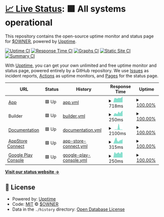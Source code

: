 # [📈 Live Status](https://up.buildnatively.com): <!--live status--> **🟩 All systems operational**

This repository contains the open-source uptime monitor and status page for [$OWNER](https://up.buildnatively.com), powered by [Upptime](https://github.com/upptime/upptime).

[![Uptime CI](https://github.com/$OWNER/$REPO/workflows/Uptime%20CI/badge.svg)](https://github.com/$OWNER/$REPO/actions?query=workflow%3A%22Uptime+CI%22)
[![Response Time CI](https://github.com/$OWNER/$REPO/workflows/Response%20Time%20CI/badge.svg)](https://github.com/$OWNER/$REPO/actions?query=workflow%3A%22Response+Time+CI%22)
[![Graphs CI](https://github.com/$OWNER/$REPO/workflows/Graphs%20CI/badge.svg)](https://github.com/$OWNER/$REPO/actions?query=workflow%3A%22Graphs+CI%22)
[![Static Site CI](https://github.com/$OWNER/$REPO/workflows/Static%20Site%20CI/badge.svg)](https://github.com/$OWNER/$REPO/actions?query=workflow%3A%22Static+Site+CI%22)
[![Summary CI](https://github.com/$OWNER/$REPO/workflows/Summary%20CI/badge.svg)](https://github.com/$OWNER/$REPO/actions?query=workflow%3A%22Summary+CI%22)

With [Upptime](https://upptime.js.org), you can get your own unlimited and free uptime monitor and status page, powered entirely by a GitHub repository. We use [Issues](https://github.com/$OWNER/$REPO/issues) as incident reports, [Actions](https://github.com/$OWNER/$REPO/actions) as uptime monitors, and [Pages](https://up.buildnatively.com) for the status page.

<!--start: status pages-->
<!-- This summary is generated by Upptime (https://github.com/upptime/upptime) -->
<!-- Do not edit this manually, your changes will be overwritten -->
<!-- prettier-ignore -->
| URL | Status | History | Response Time | Uptime |
| --- | ------ | ------- | ------------- | ------ |
| <img alt="" src="https://icons.duckduckgo.com/ip3/app.buildnatively.com.ico" height="13"> [App](https://app.buildnatively.com/) | 🟩 Up | [app.yml](https://github.com/No-Code-No-Problem/natively-up/commits/HEAD/history/app.yml) | <details><summary><img alt="Response time graph" src="./graphs/app/response-time-week.png" height="20"> 718ms</summary><br><a href="https://up.buildnatively.com/history/app"><img alt="Response time 942" src="https://img.shields.io/endpoint?url=https%3A%2F%2Fraw.githubusercontent.com%2FNo-Code-No-Problem%2Fnatively-up%2FHEAD%2Fapi%2Fapp%2Fresponse-time.json"></a><br><a href="https://up.buildnatively.com/history/app"><img alt="24-hour response time 661" src="https://img.shields.io/endpoint?url=https%3A%2F%2Fraw.githubusercontent.com%2FNo-Code-No-Problem%2Fnatively-up%2FHEAD%2Fapi%2Fapp%2Fresponse-time-day.json"></a><br><a href="https://up.buildnatively.com/history/app"><img alt="7-day response time 718" src="https://img.shields.io/endpoint?url=https%3A%2F%2Fraw.githubusercontent.com%2FNo-Code-No-Problem%2Fnatively-up%2FHEAD%2Fapi%2Fapp%2Fresponse-time-week.json"></a><br><a href="https://up.buildnatively.com/history/app"><img alt="30-day response time 664" src="https://img.shields.io/endpoint?url=https%3A%2F%2Fraw.githubusercontent.com%2FNo-Code-No-Problem%2Fnatively-up%2FHEAD%2Fapi%2Fapp%2Fresponse-time-month.json"></a><br><a href="https://up.buildnatively.com/history/app"><img alt="1-year response time 942" src="https://img.shields.io/endpoint?url=https%3A%2F%2Fraw.githubusercontent.com%2FNo-Code-No-Problem%2Fnatively-up%2FHEAD%2Fapi%2Fapp%2Fresponse-time-year.json"></a></details> | <details><summary><a href="https://up.buildnatively.com/history/app">100.00%</a></summary><a href="https://up.buildnatively.com/history/app"><img alt="All-time uptime 100.00%" src="https://img.shields.io/endpoint?url=https%3A%2F%2Fraw.githubusercontent.com%2FNo-Code-No-Problem%2Fnatively-up%2FHEAD%2Fapi%2Fapp%2Fuptime.json"></a><br><a href="https://up.buildnatively.com/history/app"><img alt="24-hour uptime 100.00%" src="https://img.shields.io/endpoint?url=https%3A%2F%2Fraw.githubusercontent.com%2FNo-Code-No-Problem%2Fnatively-up%2FHEAD%2Fapi%2Fapp%2Fuptime-day.json"></a><br><a href="https://up.buildnatively.com/history/app"><img alt="7-day uptime 100.00%" src="https://img.shields.io/endpoint?url=https%3A%2F%2Fraw.githubusercontent.com%2FNo-Code-No-Problem%2Fnatively-up%2FHEAD%2Fapi%2Fapp%2Fuptime-week.json"></a><br><a href="https://up.buildnatively.com/history/app"><img alt="30-day uptime 100.00%" src="https://img.shields.io/endpoint?url=https%3A%2F%2Fraw.githubusercontent.com%2FNo-Code-No-Problem%2Fnatively-up%2FHEAD%2Fapi%2Fapp%2Fuptime-month.json"></a><br><a href="https://up.buildnatively.com/history/app"><img alt="1-year uptime 100.00%" src="https://img.shields.io/endpoint?url=https%3A%2F%2Fraw.githubusercontent.com%2FNo-Code-No-Problem%2Fnatively-up%2FHEAD%2Fapi%2Fapp%2Fuptime-year.json"></a></details>
| <img alt="" src="https://icons.duckduckgo.com/ip3/null.ico" height="13"> Builder | 🟩 Up | [builder.yml](https://github.com/No-Code-No-Problem/natively-up/commits/HEAD/history/builder.yml) | <details><summary><img alt="Response time graph" src="./graphs/builder/response-time-week.png" height="20"> 250ms</summary><br><a href="https://up.buildnatively.com/history/builder"><img alt="Response time 237" src="https://img.shields.io/endpoint?url=https%3A%2F%2Fraw.githubusercontent.com%2FNo-Code-No-Problem%2Fnatively-up%2FHEAD%2Fapi%2Fbuilder%2Fresponse-time.json"></a><br><a href="https://up.buildnatively.com/history/builder"><img alt="24-hour response time 342" src="https://img.shields.io/endpoint?url=https%3A%2F%2Fraw.githubusercontent.com%2FNo-Code-No-Problem%2Fnatively-up%2FHEAD%2Fapi%2Fbuilder%2Fresponse-time-day.json"></a><br><a href="https://up.buildnatively.com/history/builder"><img alt="7-day response time 250" src="https://img.shields.io/endpoint?url=https%3A%2F%2Fraw.githubusercontent.com%2FNo-Code-No-Problem%2Fnatively-up%2FHEAD%2Fapi%2Fbuilder%2Fresponse-time-week.json"></a><br><a href="https://up.buildnatively.com/history/builder"><img alt="30-day response time 245" src="https://img.shields.io/endpoint?url=https%3A%2F%2Fraw.githubusercontent.com%2FNo-Code-No-Problem%2Fnatively-up%2FHEAD%2Fapi%2Fbuilder%2Fresponse-time-month.json"></a><br><a href="https://up.buildnatively.com/history/builder"><img alt="1-year response time 237" src="https://img.shields.io/endpoint?url=https%3A%2F%2Fraw.githubusercontent.com%2FNo-Code-No-Problem%2Fnatively-up%2FHEAD%2Fapi%2Fbuilder%2Fresponse-time-year.json"></a></details> | <details><summary><a href="https://up.buildnatively.com/history/builder">100.00%</a></summary><a href="https://up.buildnatively.com/history/builder"><img alt="All-time uptime 100.00%" src="https://img.shields.io/endpoint?url=https%3A%2F%2Fraw.githubusercontent.com%2FNo-Code-No-Problem%2Fnatively-up%2FHEAD%2Fapi%2Fbuilder%2Fuptime.json"></a><br><a href="https://up.buildnatively.com/history/builder"><img alt="24-hour uptime 100.00%" src="https://img.shields.io/endpoint?url=https%3A%2F%2Fraw.githubusercontent.com%2FNo-Code-No-Problem%2Fnatively-up%2FHEAD%2Fapi%2Fbuilder%2Fuptime-day.json"></a><br><a href="https://up.buildnatively.com/history/builder"><img alt="7-day uptime 100.00%" src="https://img.shields.io/endpoint?url=https%3A%2F%2Fraw.githubusercontent.com%2FNo-Code-No-Problem%2Fnatively-up%2FHEAD%2Fapi%2Fbuilder%2Fuptime-week.json"></a><br><a href="https://up.buildnatively.com/history/builder"><img alt="30-day uptime 100.00%" src="https://img.shields.io/endpoint?url=https%3A%2F%2Fraw.githubusercontent.com%2FNo-Code-No-Problem%2Fnatively-up%2FHEAD%2Fapi%2Fbuilder%2Fuptime-month.json"></a><br><a href="https://up.buildnatively.com/history/builder"><img alt="1-year uptime 100.00%" src="https://img.shields.io/endpoint?url=https%3A%2F%2Fraw.githubusercontent.com%2FNo-Code-No-Problem%2Fnatively-up%2FHEAD%2Fapi%2Fbuilder%2Fuptime-year.json"></a></details>
| <img alt="" src="https://icons.duckduckgo.com/ip3/docs.buildnatively.com.ico" height="13"> [Documentation](https://docs.buildnatively.com) | 🟩 Up | [documentation.yml](https://github.com/No-Code-No-Problem/natively-up/commits/HEAD/history/documentation.yml) | <details><summary><img alt="Response time graph" src="./graphs/documentation/response-time-week.png" height="20"> 2100ms</summary><br><a href="https://up.buildnatively.com/history/documentation"><img alt="Response time 676" src="https://img.shields.io/endpoint?url=https%3A%2F%2Fraw.githubusercontent.com%2FNo-Code-No-Problem%2Fnatively-up%2FHEAD%2Fapi%2Fdocumentation%2Fresponse-time.json"></a><br><a href="https://up.buildnatively.com/history/documentation"><img alt="24-hour response time 163" src="https://img.shields.io/endpoint?url=https%3A%2F%2Fraw.githubusercontent.com%2FNo-Code-No-Problem%2Fnatively-up%2FHEAD%2Fapi%2Fdocumentation%2Fresponse-time-day.json"></a><br><a href="https://up.buildnatively.com/history/documentation"><img alt="7-day response time 2100" src="https://img.shields.io/endpoint?url=https%3A%2F%2Fraw.githubusercontent.com%2FNo-Code-No-Problem%2Fnatively-up%2FHEAD%2Fapi%2Fdocumentation%2Fresponse-time-week.json"></a><br><a href="https://up.buildnatively.com/history/documentation"><img alt="30-day response time 952" src="https://img.shields.io/endpoint?url=https%3A%2F%2Fraw.githubusercontent.com%2FNo-Code-No-Problem%2Fnatively-up%2FHEAD%2Fapi%2Fdocumentation%2Fresponse-time-month.json"></a><br><a href="https://up.buildnatively.com/history/documentation"><img alt="1-year response time 676" src="https://img.shields.io/endpoint?url=https%3A%2F%2Fraw.githubusercontent.com%2FNo-Code-No-Problem%2Fnatively-up%2FHEAD%2Fapi%2Fdocumentation%2Fresponse-time-year.json"></a></details> | <details><summary><a href="https://up.buildnatively.com/history/documentation">100.00%</a></summary><a href="https://up.buildnatively.com/history/documentation"><img alt="All-time uptime 100.00%" src="https://img.shields.io/endpoint?url=https%3A%2F%2Fraw.githubusercontent.com%2FNo-Code-No-Problem%2Fnatively-up%2FHEAD%2Fapi%2Fdocumentation%2Fuptime.json"></a><br><a href="https://up.buildnatively.com/history/documentation"><img alt="24-hour uptime 100.00%" src="https://img.shields.io/endpoint?url=https%3A%2F%2Fraw.githubusercontent.com%2FNo-Code-No-Problem%2Fnatively-up%2FHEAD%2Fapi%2Fdocumentation%2Fuptime-day.json"></a><br><a href="https://up.buildnatively.com/history/documentation"><img alt="7-day uptime 100.00%" src="https://img.shields.io/endpoint?url=https%3A%2F%2Fraw.githubusercontent.com%2FNo-Code-No-Problem%2Fnatively-up%2FHEAD%2Fapi%2Fdocumentation%2Fuptime-week.json"></a><br><a href="https://up.buildnatively.com/history/documentation"><img alt="30-day uptime 100.00%" src="https://img.shields.io/endpoint?url=https%3A%2F%2Fraw.githubusercontent.com%2FNo-Code-No-Problem%2Fnatively-up%2FHEAD%2Fapi%2Fdocumentation%2Fuptime-month.json"></a><br><a href="https://up.buildnatively.com/history/documentation"><img alt="1-year uptime 100.00%" src="https://img.shields.io/endpoint?url=https%3A%2F%2Fraw.githubusercontent.com%2FNo-Code-No-Problem%2Fnatively-up%2FHEAD%2Fapi%2Fdocumentation%2Fuptime-year.json"></a></details>
| <img alt="" src="https://icons.duckduckgo.com/ip3/appstoreconnect.apple.com.ico" height="13"> [AppStore Connect](https://appstoreconnect.apple.com/) | 🟩 Up | [app-store-connect.yml](https://github.com/No-Code-No-Problem/natively-up/commits/HEAD/history/app-store-connect.yml) | <details><summary><img alt="Response time graph" src="./graphs/app-store-connect/response-time-week.png" height="20"> 315ms</summary><br><a href="https://up.buildnatively.com/history/app-store-connect"><img alt="Response time 263" src="https://img.shields.io/endpoint?url=https%3A%2F%2Fraw.githubusercontent.com%2FNo-Code-No-Problem%2Fnatively-up%2FHEAD%2Fapi%2Fapp-store-connect%2Fresponse-time.json"></a><br><a href="https://up.buildnatively.com/history/app-store-connect"><img alt="24-hour response time 121" src="https://img.shields.io/endpoint?url=https%3A%2F%2Fraw.githubusercontent.com%2FNo-Code-No-Problem%2Fnatively-up%2FHEAD%2Fapi%2Fapp-store-connect%2Fresponse-time-day.json"></a><br><a href="https://up.buildnatively.com/history/app-store-connect"><img alt="7-day response time 315" src="https://img.shields.io/endpoint?url=https%3A%2F%2Fraw.githubusercontent.com%2FNo-Code-No-Problem%2Fnatively-up%2FHEAD%2Fapi%2Fapp-store-connect%2Fresponse-time-week.json"></a><br><a href="https://up.buildnatively.com/history/app-store-connect"><img alt="30-day response time 254" src="https://img.shields.io/endpoint?url=https%3A%2F%2Fraw.githubusercontent.com%2FNo-Code-No-Problem%2Fnatively-up%2FHEAD%2Fapi%2Fapp-store-connect%2Fresponse-time-month.json"></a><br><a href="https://up.buildnatively.com/history/app-store-connect"><img alt="1-year response time 263" src="https://img.shields.io/endpoint?url=https%3A%2F%2Fraw.githubusercontent.com%2FNo-Code-No-Problem%2Fnatively-up%2FHEAD%2Fapi%2Fapp-store-connect%2Fresponse-time-year.json"></a></details> | <details><summary><a href="https://up.buildnatively.com/history/app-store-connect">100.00%</a></summary><a href="https://up.buildnatively.com/history/app-store-connect"><img alt="All-time uptime 100.00%" src="https://img.shields.io/endpoint?url=https%3A%2F%2Fraw.githubusercontent.com%2FNo-Code-No-Problem%2Fnatively-up%2FHEAD%2Fapi%2Fapp-store-connect%2Fuptime.json"></a><br><a href="https://up.buildnatively.com/history/app-store-connect"><img alt="24-hour uptime 100.00%" src="https://img.shields.io/endpoint?url=https%3A%2F%2Fraw.githubusercontent.com%2FNo-Code-No-Problem%2Fnatively-up%2FHEAD%2Fapi%2Fapp-store-connect%2Fuptime-day.json"></a><br><a href="https://up.buildnatively.com/history/app-store-connect"><img alt="7-day uptime 100.00%" src="https://img.shields.io/endpoint?url=https%3A%2F%2Fraw.githubusercontent.com%2FNo-Code-No-Problem%2Fnatively-up%2FHEAD%2Fapi%2Fapp-store-connect%2Fuptime-week.json"></a><br><a href="https://up.buildnatively.com/history/app-store-connect"><img alt="30-day uptime 100.00%" src="https://img.shields.io/endpoint?url=https%3A%2F%2Fraw.githubusercontent.com%2FNo-Code-No-Problem%2Fnatively-up%2FHEAD%2Fapi%2Fapp-store-connect%2Fuptime-month.json"></a><br><a href="https://up.buildnatively.com/history/app-store-connect"><img alt="1-year uptime 100.00%" src="https://img.shields.io/endpoint?url=https%3A%2F%2Fraw.githubusercontent.com%2FNo-Code-No-Problem%2Fnatively-up%2FHEAD%2Fapi%2Fapp-store-connect%2Fuptime-year.json"></a></details>
| <img alt="" src="https://icons.duckduckgo.com/ip3/play.google.com.ico" height="13"> [Google Play Console](https://play.google.com/console/developer) | 🟩 Up | [google-play-console.yml](https://github.com/No-Code-No-Problem/natively-up/commits/HEAD/history/google-play-console.yml) | <details><summary><img alt="Response time graph" src="./graphs/google-play-console/response-time-week.png" height="20"> 250ms</summary><br><a href="https://up.buildnatively.com/history/google-play-console"><img alt="Response time 263" src="https://img.shields.io/endpoint?url=https%3A%2F%2Fraw.githubusercontent.com%2FNo-Code-No-Problem%2Fnatively-up%2FHEAD%2Fapi%2Fgoogle-play-console%2Fresponse-time.json"></a><br><a href="https://up.buildnatively.com/history/google-play-console"><img alt="24-hour response time 420" src="https://img.shields.io/endpoint?url=https%3A%2F%2Fraw.githubusercontent.com%2FNo-Code-No-Problem%2Fnatively-up%2FHEAD%2Fapi%2Fgoogle-play-console%2Fresponse-time-day.json"></a><br><a href="https://up.buildnatively.com/history/google-play-console"><img alt="7-day response time 250" src="https://img.shields.io/endpoint?url=https%3A%2F%2Fraw.githubusercontent.com%2FNo-Code-No-Problem%2Fnatively-up%2FHEAD%2Fapi%2Fgoogle-play-console%2Fresponse-time-week.json"></a><br><a href="https://up.buildnatively.com/history/google-play-console"><img alt="30-day response time 268" src="https://img.shields.io/endpoint?url=https%3A%2F%2Fraw.githubusercontent.com%2FNo-Code-No-Problem%2Fnatively-up%2FHEAD%2Fapi%2Fgoogle-play-console%2Fresponse-time-month.json"></a><br><a href="https://up.buildnatively.com/history/google-play-console"><img alt="1-year response time 263" src="https://img.shields.io/endpoint?url=https%3A%2F%2Fraw.githubusercontent.com%2FNo-Code-No-Problem%2Fnatively-up%2FHEAD%2Fapi%2Fgoogle-play-console%2Fresponse-time-year.json"></a></details> | <details><summary><a href="https://up.buildnatively.com/history/google-play-console">100.00%</a></summary><a href="https://up.buildnatively.com/history/google-play-console"><img alt="All-time uptime 100.00%" src="https://img.shields.io/endpoint?url=https%3A%2F%2Fraw.githubusercontent.com%2FNo-Code-No-Problem%2Fnatively-up%2FHEAD%2Fapi%2Fgoogle-play-console%2Fuptime.json"></a><br><a href="https://up.buildnatively.com/history/google-play-console"><img alt="24-hour uptime 100.00%" src="https://img.shields.io/endpoint?url=https%3A%2F%2Fraw.githubusercontent.com%2FNo-Code-No-Problem%2Fnatively-up%2FHEAD%2Fapi%2Fgoogle-play-console%2Fuptime-day.json"></a><br><a href="https://up.buildnatively.com/history/google-play-console"><img alt="7-day uptime 100.00%" src="https://img.shields.io/endpoint?url=https%3A%2F%2Fraw.githubusercontent.com%2FNo-Code-No-Problem%2Fnatively-up%2FHEAD%2Fapi%2Fgoogle-play-console%2Fuptime-week.json"></a><br><a href="https://up.buildnatively.com/history/google-play-console"><img alt="30-day uptime 100.00%" src="https://img.shields.io/endpoint?url=https%3A%2F%2Fraw.githubusercontent.com%2FNo-Code-No-Problem%2Fnatively-up%2FHEAD%2Fapi%2Fgoogle-play-console%2Fuptime-month.json"></a><br><a href="https://up.buildnatively.com/history/google-play-console"><img alt="1-year uptime 100.00%" src="https://img.shields.io/endpoint?url=https%3A%2F%2Fraw.githubusercontent.com%2FNo-Code-No-Problem%2Fnatively-up%2FHEAD%2Fapi%2Fgoogle-play-console%2Fuptime-year.json"></a></details>

<!--end: status pages-->

[**Visit our status website →**](https://up.buildnatively.com)

## 📄 License

- Powered by: [Upptime](https://github.com/upptime/upptime)
- Code: [MIT](./LICENSE) © [$OWNER](https://up.buildnatively.com)
- Data in the `./history` directory: [Open Database License](https://opendatacommons.org/licenses/odbl/1-0/)
